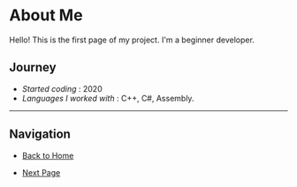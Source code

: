 # About Me

Hello! This is the first page of my project. I'm a beginner developer.

## Journey
- *Started coding* : 2020
- *Languages I worked with* : C++, C#, Assembly.

---

## Navigation
- [Back to Home](README.md)

- [Next Page](page2.md)